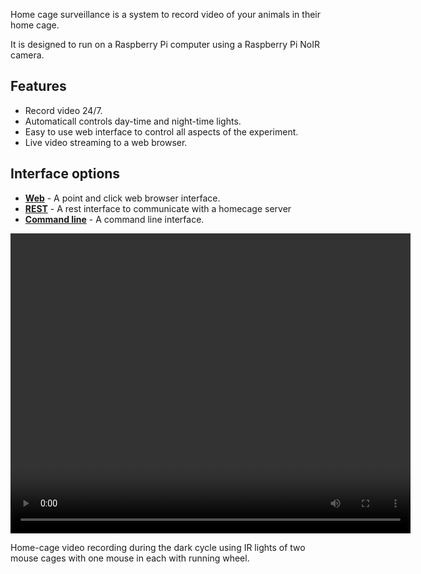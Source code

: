 Home cage surveillance is a system to record video of your animals in their home cage.

It is designed to run on a Raspberry Pi computer using a Raspberry Pi NoIR camera.

## Features

- Record video 24/7.
- Automaticall controls day-time and night-time lights.
- Easy to use web interface to control all aspects of the experiment.
- Live video streaming to a web browser.

## Interface options

* **[Web](web-interface.md)** - A point and click web browser interface.
* **[REST](rest-interface.md)** - A rest interface to communicate with a homecage server
* **[Command line](command-line.md)** - A command line interface.

<video width="640" height="480" controls>
  <source src="img/home-cage-movie.mp4" type="video/mp4">
Your browser does not support the video tag.
</video>

Home-cage video recording during the dark cycle using IR lights of two mouse cages with one mouse in each with running wheel. 